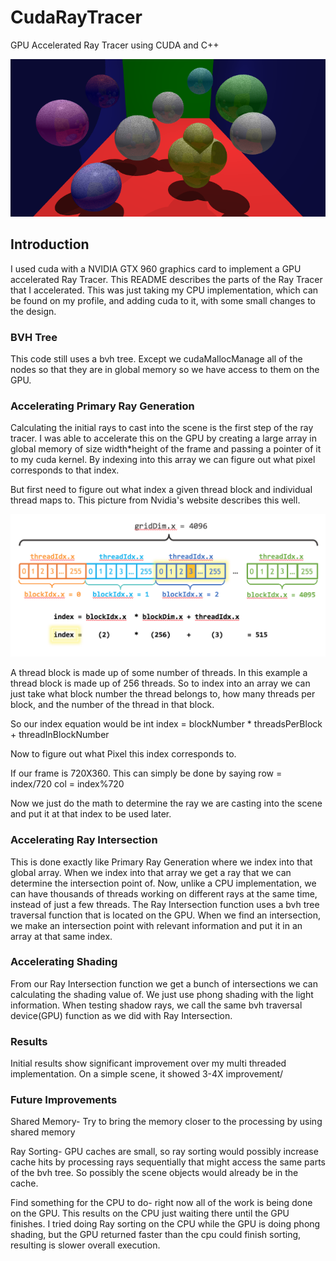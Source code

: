 # CudaRayTracer
GPU Accelerated Ray Tracer using CUDA and C++


![alt text](https://raw.githubusercontent.com/boonemiller/Ray-Tracer/master/RayTracer/16AA.bmp)

## Introduction

I used cuda with a NVIDIA GTX 960 graphics card to implement a GPU accelerated Ray Tracer. This README describes the parts
of the Ray Tracer that I accelerated. This was just taking my CPU implementation, which can be found on my profile, and adding cuda to it, with some small changes to the design.

### BVH Tree

This code still uses a bvh tree. Except we cudaMallocManage all of the nodes so that they are in global memory so we have access to them on the GPU.


### Accelerating Primary Ray Generation

Calculating the initial rays to cast into the scene is the first step of the ray tracer. I was able to accelerate this on the GPU
by creating a large array in global memory of size width*height of the frame and passing a pointer of it to my cuda kernel. By indexing into this array we can figure out what pixel corresponds to that index.

But first need to figure out what index a given thread block and individual thread maps to. This picture from Nvidia's website describes this well.

![alt text](https://raw.githubusercontent.com/boonemiller/CudaRayTracer/master/cuda_indexing.png)

A thread block is made up of some number of threads. In this example a thread block is made up of 256 threads.
So to index into an array we can just take what block number the thread belongs to, how many threads per block, and the number of the thread in that block.

So our index equation would be
int index = blockNumber * threadsPerBlock + threadInBlockNumber

Now to figure out what Pixel this index corresponds to.

If our frame is 720X360. This can simply be done by saying
row = index/720
col = index%720

Now we just do the math to determine the ray we are casting into the scene and put it at that index to be used later.

### Accelerating Ray Intersection

This is done exactly like Primary Ray Generation where we index into that global array. When we index into that array
we get a ray that we can determine the intersection point of. Now, unlike a CPU implementation, we can have thousands of threads working on different rays
at the same time, instead of just a few threads. The Ray Intersection function uses a bvh tree traversal function that is located on the GPU.
When we find an intersection, we make an intersection point with relevant information and put it in an array at that same index.

### Accelerating Shading

From our Ray Intersection function we get a bunch of intersections we can calculating the shading value of. We just use phong shading
with the light information. When testing shadow rays, we call the same bvh traversal device(GPU) function as we did with Ray Intersection.

### Results

Initial results show significant improvement over my multi threaded implementation. On a simple scene, it showed 3-4X improvement/

### Future Improvements

Shared Memory- Try to bring the memory closer to the processing by using shared memory

Ray Sorting- GPU caches are small, so ray sorting would possibly increase cache hits by processing rays sequentially that might access
the same parts of the bvh tree. So possibly the scene objects would already be in the cache.

Find something for the CPU to do- right now all of the work is being done on the GPU. This results on the CPU just waiting there until the GPU finishes.
I tried doing Ray sorting on the CPU while the GPU is doing phong shading, but the GPU returned faster than the cpu could finish sorting, resulting is slower overall execution. 
